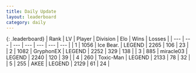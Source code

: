 ```yaml
---
title: Daily Update
layout: leaderboard
category: daily
---
```


{: .leaderboard}
| Rank | LV | Player | Division | Elo | Wins | Losses |
| --- | --- | --- | --- | --- | --- | --- |
| <span data-change="0">1</span> | 1056 | <span title="ID: 417840">Ice Bear.</span> | LEGEND | <span data-change="11">2265</span> | <span data-change="7">106</span> | <span data-change="1">23</span> |
| <span data-change="0">2</span> | 1082 | <span title="ID: 315148">GryphonEX</span> | LEGEND | <span data-change="6">2252</span> | <span data-change="30">329</span> | <span data-change="8">138</span> |
| <span data-change="0">3</span> | 885 | <span title="ID: 416373">miracle03</span> | LEGEND | <span data-change="53">2240</span> | <span data-change="15">120</span> | <span data-change="1">39</span> |
| <span data-change="1">4</span> | 260 | <span title="ID: 521263">Toxic-Man</span> | LEGEND | <span data-change="0">2133</span> | <span data-change="0">78</span> | <span data-change="0">32</span> |
| <span data-change="1">5</span> | 255 | <span title="ID: 455100">AKEE</span> | LEGEND | <span data-change="6">2129</span> | <span data-change="4">61</span> | <span data-change="1">24</span> |